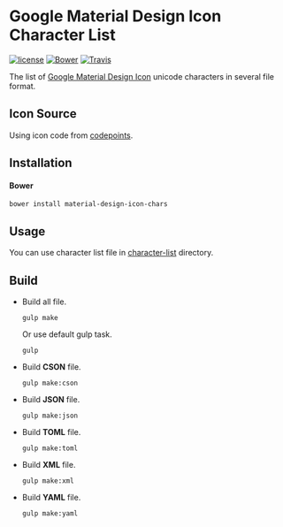 # Google Material Design Icon Character List
[![license](https://img.shields.io/github/license/gluons/material-design-icon-chars.svg?style=flat-square)](https://github.com/gluons/material-design-icon-chars/blob/master/LICENSE)
[![Bower](https://img.shields.io/bower/v/material-design-icon-chars.svg?style=flat-square)](https://github.com/gluons/material-design-icon-chars)
[![Travis](https://img.shields.io/travis/gluons/material-design-icon-chars.svg?style=flat-square)](https://travis-ci.org/gluons/material-design-icon-chars)

The list of [Google Material Design Icon](https://design.google.com/icons/) unicode characters in several file format.

## Icon Source
Using icon code from [codepoints](https://github.com/google/material-design-icons/blob/master/iconfont/codepoints).

## Installation
#### Bower
```
bower install material-design-icon-chars
```

## Usage
You can use character list file in [character-list](./character-list) directory.

## Build
- Build all file.
  ```
  gulp make
  ```
  Or use default gulp task.
  ```
  gulp
  ```

- Build **CSON** file.
  ```
  gulp make:cson
  ```

- Build **JSON** file.
  ```
  gulp make:json
  ```

- Build **TOML** file.
  ```
  gulp make:toml
  ```

- Build **XML** file.
  ```
  gulp make:xml
  ```

- Build **YAML** file.
  ```
  gulp make:yaml
  ```
